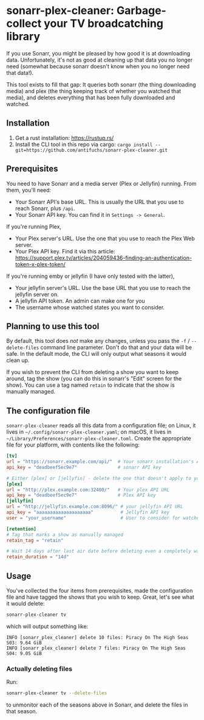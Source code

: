 # sonarr-plex-cleaner: Garbage-collect your TV broadcatching library

If you use Sonarr, you might be pleased by how good it is at
downloading data. Unfortunately, it's not as good at cleaning up that
data you no longer need (somewhat because sonarr doesn't know when you
no longer need that data!).

This tool exists to fill that gap: It queries both sonarr (the thing
downloading media) and plex (the thing keeping track of whether you
watched that media), and deletes everything that has been fully
downloaded and watched.

## Installation

1. Get a rust installation: https://rustup.rs/
2. Install the CLI tool in this repo via cargo: `cargo install --git=https://github.com/antifuchs/sonarr-plex-cleaner.git`

## Prerequisites

You need to have Sonarr and a media server (Plex or Jellyfin) running.
From them, you'll need:

* Your Sonarr API's base URL. This is usually the URL that you use to reach Sonarr, plus `/api`.
* Your Sonarr API key. You can find it in `Settings -> General`.

If you're running Plex,
* Your Plex server's URL. Use the one that you use to reach the Plex Web server.
* Your Plex API key. Find it via this article: https://support.plex.tv/articles/204059436-finding-an-authentication-token-x-plex-token/

If you're running emby or jellyfin (I have only tested with the latter),
* Your jellyfin server's URL. Use the base URL that you use to reach the jellyfin server on.
* A jellyfin API token. An admin can make one for you
* The username whose watched states you want to consider.

## Planning to use this tool

By default, this tool does *not* make any changes, unless you pass the
`-f` / `--delete-files` command line parameter. Don't do that and your
data will be safe. In the default mode, the CLI will only output what
seasons it would clean up.

If you wish to prevent the CLI from deleting a show you want to keep
around, tag the show (you can do this in sonarr's "Edit" screen for
the show). You can use a tag named `retain` to indicate that the show
is manually managed.

## The configuration file

`sonarr-plex-cleaner` reads all this data from a configuration file;
on Linux, it lives in `~/.config/sonarr-plex-cleaner.yaml`; on macOS,
it lives in `~/Library/Preferences/sonarr-plex-cleaner.toml`. Create
the appropriate file for your platform, with contents like the
following:

``` toml
[tv]
url = "https://sonarr.example.com/api/"  # Your sonarr installation's API URL
api_key = "deadbeef5ec9e7"               # sonarr API key

# Either [plex] or [jellyfin] - delete the one that doesn't apply to you:
[plex]
url = "http://plex.example.com:32400/"   # Your plex API URL
api_key = "deadbeef5ec9e7"               # Plex API key
[jellyfin]
url = "http://jellyfin.example.com:8096/" # your jellyfin API URL
api_key = "aaaaaaaaaaaaaaaaaaaa"          # Jellyfin API key
user = "your_username"                    # User to consider for watched states

[retention]
# Tag that marks a show as manually managed
retain_tag = "retain"

# Wait 14 days after last air date before deleting even a completely watched show:
retain_duration = "14d"
```

## Usage

You've collected the four items from prerequisites, made the
configuration file and have tagged the shows that you wish to
keep. Great, let's see what it would delete:

``` sh
sonarr-plex-cleaner tv
```

which will output something like:

```
INFO [sonarr_plex_cleaner] delete 10 files: Piracy On The High Seas S03: 9.64 GiB
INFO [sonarr_plex_cleaner] delete 7 files: Piracy On The High Seas S04: 9.05 GiB
```

### Actually deleting files

Run:

``` sh
sonarr-plex-cleaner tv --delete-files
```

to unmonitor each of the seasons above in Sonarr, and delete the files in that season.

